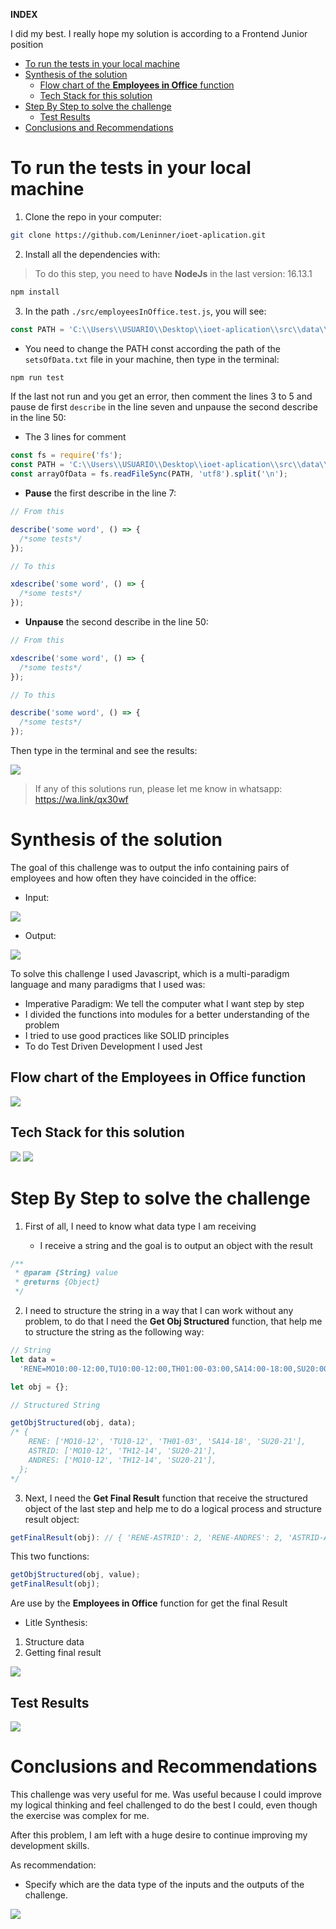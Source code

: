 **INDEX**

I did my best. I really hope my solution is according to a Frontend Junior position

- [To run the tests in your local machine](#to-run-the-tests-in-your-local-machine)
- [Synthesis of the solution](#synthesis-of-the-solution)
  - [Flow chart of the **Employees in Office** function](#flow-chart-of-the-employees-in-office-function)
  - [Tech Stack for this solution](#tech-stack-for-this-solution)
- [Step By Step to solve the challenge](#step-by-step-to-solve-the-challenge)
  - [Test Results](#test-results)
- [Conclusions and Recommendations](#conclusions-and-recommendations)

# To run the tests in your local machine

1. Clone the repo in your computer:

```bash
git clone https://github.com/Leninner/ioet-aplication.git
```

2. Install all the dependencies with:

> To do this step, you need to have **NodeJs** in the last version: 16.13.1

```bash
npm install
```

3. In the path `./src/employeesInOffice.test.js`, you will see:

```js
const PATH = 'C:\\Users\\USUARIO\\Desktop\\ioet-aplication\\src\\data\\setsOfData.txt';
```

- You need to change the PATH const according the path of the `setsOfData.txt` file in your machine, then type in the terminal:

```bash
npm run test
```

If the last not run and you get an error, then comment the lines 3 to 5 and pause de first `describe` in the line seven and unpause the second describe in the line 50:

- The 3 lines for comment

```js
const fs = require('fs');
const PATH = 'C:\\Users\\USUARIO\\Desktop\\ioet-aplication\\src\\data\\setsOfData.txt';
const arrayOfData = fs.readFileSync(PATH, 'utf8').split('\n');
```

- **Pause** the first describe in the line 7:

```js
// From this

describe('some word', () => {
  /*some tests*/
});

// To this

xdescribe('some word', () => {
  /*some tests*/
});
```

- **Unpause** the second describe in the line 50:

```js
// From this

xdescribe('some word', () => {
  /*some tests*/
});

// To this

describe('some word', () => {
  /*some tests*/
});
```

Then type in the terminal and see the results:

<img src="./images/testDos.png">

> If any of this solutions run, please let me know in whatsapp: https://wa.link/qx30wf

# Synthesis of the solution

The goal of this challenge was to output the info containing pairs of employees and how often they have coincided in the office:

- Input:

<img src="./images/inputOne.png">

- Output:

<img src="./images/outputOne.png">

To solve this challenge I used Javascript, which is a multi-paradigm language and many paradigms that I used was:

- Imperative Paradigm: We tell the computer what I want step by step
- I divided the functions into modules for a better understanding of the problem
- I tried to use good practices like SOLID principles
- To do Test Driven Development I used Jest

## Flow chart of the **Employees in Office** function

<img src="./images/mental.png">

## Tech Stack for this solution

<img src="https://img.shields.io/badge/JavaScript-F7DF1E?style=for-the-badge&logo=javascript&logoColor=black">
<img src="https://img.shields.io/badge/Spotify-1ED760?&style=for-the-badge&logo=spotify&logoColor=white">

# Step By Step to solve the challenge

1. First of all, I need to know what data type I am receiving

   - I receive a string and the goal is to output an object with the result

```js
/**
 * @param {String} value
 * @returns {Object}
 */
```

2. I need to structure the string in a way that I can work without any problem, to do that I need the **Get Obj Structured** function, that help me to structure the string as the following way:

```js
// String
let data =
  'RENE=MO10:00-12:00,TU10:00-12:00,TH01:00-03:00,SA14:00-18:00,SU20:00-21:00|ASTRID=MO10:00-12:00,TH12:00-14:00,SU20:00-21:00|ANDRES=MO10:00-12:00,TH12:00-14:00,SU20:00-21:00';

let obj = {};

// Structured String

getObjStructured(obj, data);
/* {
    RENE: ['MO10-12', 'TU10-12', 'TH01-03', 'SA14-18', 'SU20-21'],
    ASTRID: ['MO10-12', 'TH12-14', 'SU20-21'],
    ANDRES: ['MO10-12', 'TH12-14', 'SU20-21'],
  };
*/
```

3. Next, I need the **Get Final Result** function that receive the structured object of the last step and help me to do a logical process and structure result object:

```js
getFinalResult(obj): // { 'RENE-ASTRID': 2, 'RENE-ANDRES': 2, 'ASTRID-ANDRES': 3 }
```

This two functions:

```js
getObjStructured(obj, value);
getFinalResult(obj);
```

Are use by the **Employees in Office** function for get the final Result

- Litle Synthesis:

1. Structure data
2. Getting final result

<img src="./images/employees.png">

## Test Results

<img src="./images/test.png">

# Conclusions and Recommendations

This challenge was very useful for me. Was useful because I could improve my logical thinking and feel challenged to do the best I could, even though the exercise was complex for me.

After this problem, I am left with a huge desire to continue improving my development skills.

As recommendation:

- Specify which are the data type of the inputs and the outputs of the challenge.

<img src="http://ForTheBadge.com/images/badges/built-with-love.svg">
